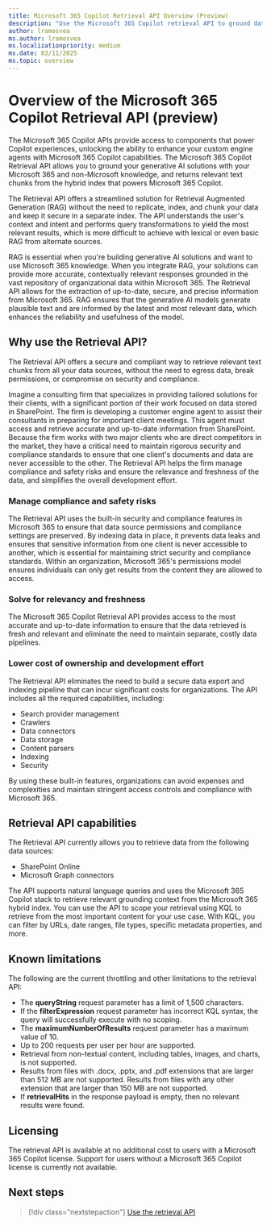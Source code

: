 ```yaml
---
title: Microsoft 365 Copilot Retrieval API Overview (Preview)
description: "Use the Microsoft 365 Copilot retrieval API to ground data for your generative AI solution. Extract relevant content from SharePoint and Microsoft Graph connectors, while complying with the access controls defined for the tenant."
author: lramosvea
ms.author: lramosvea
ms.localizationpriority: medium
ms.date: 03/11/2025
ms.topic: overview
---
```


# Overview of the Microsoft 365 Copilot Retrieval API (preview)

The Microsoft 365 Copilot APIs provide access to components that power Copilot experiences, unlocking the ability to enhance your custom engine agents with Microsoft 365 Copilot capabilities. The Microsoft 365 Copilot Retrieval API allows you to ground your generative AI solutions with your Microsoft 365 and non-Microsoft knowledge, and returns relevant text chunks from the hybrid index that powers Microsoft 365 Copilot.

The Retrieval API offers a streamlined solution for Retrieval Augmented Generation (RAG) without the need to replicate, index, and chunk your data and keep it secure in a separate index. The API understands the user's context and intent and performs query transformations to yield the most relevant results, which is more difficult to achieve with lexical or even basic RAG from alternate sources.

RAG is essential when you're building generative AI solutions and want to use Microsoft 365 knowledge. When you integrate RAG, your solutions can provide more accurate, contextually relevant responses grounded in the vast repository of organizational data within Microsoft 365. The Retrieval API allows for the extraction of up-to-date, secure, and precise information from Microsoft 365. RAG ensures that the generative AI models generate plausible text and are informed by the latest and most relevant data, which enhances the reliability and usefulness of the model.

## Why use the Retrieval API?

The Retrieval API offers a secure and compliant way to retrieve relevant text chunks from all your data sources, without the need to egress data, break permissions, or compromise on security and compliance.

Imagine a consulting firm that specializes in providing tailored solutions for their clients, with a significant portion of their work focused on data stored in SharePoint. The firm is developing a customer engine agent to assist their consultants in preparing for important client meetings. This agent must access and retrieve accurate and up-to-date information from SharePoint. Because the firm works with two major clients who are direct competitors in the market, they have a critical need to maintain rigorous security and compliance standards to ensure that one client's documents and data are never accessible to the other. The Retrieval API helps the firm manage compliance and safety risks and ensure the relevance and freshness of the data, and simplifies the overall development effort.

### Manage compliance and safety risks

The Retrieval API uses the built-in security and compliance features in Microsoft 365 to ensure that data source permissions and compliance settings are preserved. By indexing data in place, it prevents data leaks and ensures that sensitive information from one client is never accessible to another, which is essential for maintaining strict security and compliance standards. Within an organization, Microsoft 365's permissions model ensures individuals can only get results from the content they are allowed to access.

### Solve for relevancy and freshness

The Microsoft 365 Copilot Retrieval API provides access to the most accurate and up-to-date information to ensure that the data retrieved is fresh and relevant and eliminate the need to maintain separate, costly data pipelines.

### Lower cost of ownership and development effort

The Retrieval API eliminates the need to build a secure data export and indexing pipeline that can incur significant costs for organizations. The API includes all the required capabilities, including:

- Search provider management
- Crawlers
- Data connectors
- Data storage
- Content parsers
- Indexing
- Security

By using these built-in features, organizations can avoid expenses and complexities and maintain stringent access controls and compliance with Microsoft 365.

## Retrieval API capabilities

The Retrieval API currently allows you to retrieve data from the following data sources:

- SharePoint Online
- Microsoft Graph connectors

The API supports natural language queries and uses the Microsoft 365 Copilot stack to retrieve relevant grounding context from the Microsoft 365 hybrid index. You can use the API to scope your retrieval using KQL to retrieve from the most important content for your use case. With KQL, you can filter by URLs, date ranges, file types, specific metadata properties, and more.

## Known limitations

The following are the current throttling and other limitations to the retrieval API:

- The **queryString** request parameter has a limit of 1,500 characters.
- If the **filterExpression** request parameter has incorrect KQL syntax, the query will successfully execute with no scoping.
- The **maximumNumberOfResults** request parameter has a maximum value of 10.
- Up to 200 requests per user per hour are supported.
- Retrieval from non-textual content, including tables, images, and charts, is not supported.
- Results from files with .docx, .pptx, and .pdf extensions that are larger than 512 MB are not supported. Results from files with any other extension that are larger than 150 MB are not supported.
- If **retrievalHits** in the response payload is empty, then no relevant results were found.

## Licensing

The retrieval API is available at no additional cost to users with a Microsoft 365 Copilot license. Support for users without a Microsoft 365 Copilot license is currently not available.

## Next steps

> [!div class="nextstepaction"]
> [Use the retrieval API](copilotroot-retrieval.md)
